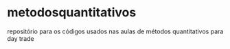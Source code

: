 # metodosquantitativos
repositório para os códigos usados nas aulas de métodos quantitativos para day trade

